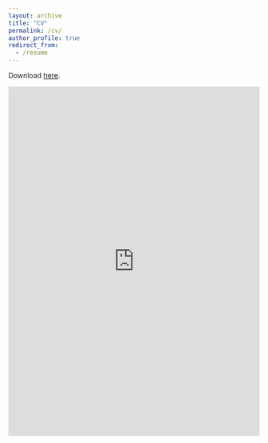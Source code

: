 ```yaml
---
layout: archive
title: "CV"
permalink: /cv/
author_profile: true
redirect_from:
  - /resume
---
```


Download [here](https://claireboone.github.io/files/cv_sept_2021.pdf). <br/>


[//]: # (<iframe src="http://docs.google.com/gview?url=https://claireboone.github.io/files/cv_sept_2021.pdf&embedded=true" style="width:718px; height:700px;" frameborder="0"></iframe>)

<iframe src="https://docs.google.com/gview?url=https://claireboone.github.io/files/cv_sept_2021.pdf&embedded=true" style="width:100%; height:700px" frameborder="0"></iframe>


